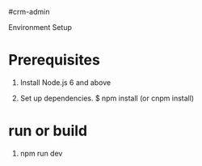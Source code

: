 #crm-admin

Environment Setup

# Prerequisites
1. Install Node.js 6 and above

2. Set up dependencies.
	$ npm install (or cnpm install)


# run or build
1. npm run dev

